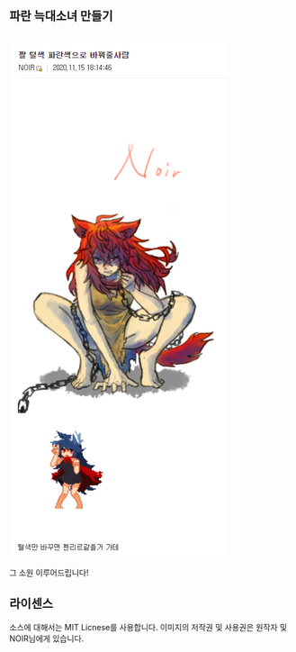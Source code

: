 ## 파란 늑대소녀 만들기
</br>
<img align="center"  src="https://github.com/wingardium024/blue-fenrir/blob/main/request_img.PNG">
</br>
</br>
그 소원 이루어드립니다!

## 라이센스
소스에 대해서는 MIT Licnese를 사용합니다.
이미지의 저작권 및 사용권은 원작자 및 NOIR님에게 있습니다.
